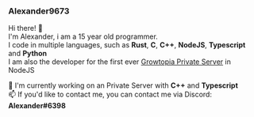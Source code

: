 ### Alexander9673
Hi there! 👋  
I'm Alexander, i am a 15 year old programmer.  
I code in multiple languages, such as **Rust**, **C**, **C++**, **NodeJS**, **Typescript** and **Python**  
I am also the developer for the first ever [Growtopia Private Server](https://github.com/GrowtopiaJS/Growtopia.js) in NodeJS    

💼 I'm currently working on an Private Server with **C++** and **Typescript**  
📫 If you'd like to contact me, you can contact me via Discord: **Alexander#6398**

<!--
**Alexander9673/Alexander9673** is a ✨ _special_ ✨ repository because its `README.md` (this file) appears on your GitHub profile.

Here are some ideas to get you started:

- 🔭 I’m currently working on ...
- 🌱 I’m currently learning ...
- 👯 I’m looking to collaborate on ...
- 🤔 I’m looking for help with ...
- 💬 Ask me about ...
- 📫 How to reach me: ...
- 😄 Pronouns: ...
- ⚡ Fun fact: ...
-->
